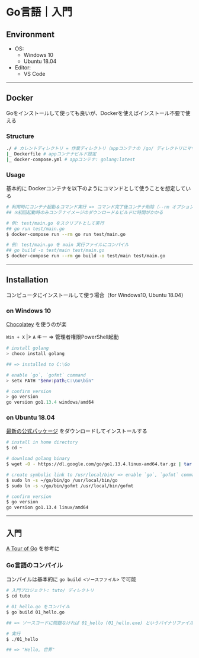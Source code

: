 # Go言語｜入門

## Environment

- OS:
    - Windows 10
    - Ubuntu 18.04
- Editor:
    - VS Code

***

## Docker

Goをインストールして使っても良いが、Dockerを使えばインストール不要で使える

### Structure
```bash
./ # カレントディレクトリ = 作業ディレクトリ（appコンテナの /go/ ディレクトリにマウントされる）
|_ Dockerfile # appコンテナビルド設定
|_ docker-compose.yml # appコンテナ: golang:latest
```

### Usage
基本的に Dockerコンテナを以下のようにコマンドとして使うことを想定している

```bash
# 利用時にコンテナ起動＆コマンド実行 => コマンド完了後コンテナ削除（--rm オプション）
## ※初回起動時のみコンテナイメージのダウンロード＆ビルドに時間がかかる

# 例: test/main.go をスクリプトとして実行
## go run test/main.go
$ docker-compose run --rm go run test/main.go

# 例: test/main.go を main 実行ファイルにコンパイル
## go build -o test/main test/main.go
$ docker-compose run --rm go build -o test/main test/main.go
```

***

## Installation

コンピュータにインストールして使う場合（for Windows10, Ubuntu 18.04）

### on Windows 10
[Chocolatey](https://chocolatey.org/) を使うのが楽

`Win + X` |> `A` キー => 管理者権限PowerShell起動

```powershell
# install golang
> choco install golang

## => installed to C:\Go

# enable `go`, `gofmt` command
> setx PATH "$env:path;C:\Go\bin"

# confirm version
> go version
go version go1.13.4 windows/amd64
```

### on Ubuntu 18.04
[最新の公式パッケージ](https://golang.org/dl/) をダウンロードしてインストールする

```bash
# install in home directory
$ cd ~

# download golang binary
$ wget -O - https://dl.google.com/go/go1.13.4.linux-amd64.tar.gz | tar zxvf -

# create symbolic link to /usr/local/bin/ => enable `go`, `gofmt` command
$ sudo ln -s ~/go/bin/go /usr/local/bin/go
$ sudo ln -s ~/go/bin/gofmt /usr/local/bin/gofmt

# confirm version
$ go version
go version go1.13.4 linux/amd64
```

***

## 入門

[A Tour of Go](https://go-tour-jp.appspot.com/list) を参考に

### Go言語のコンパイル
コンパイルは基本的に `go build <ソースファイル>` で可能

```bash
# 入門プロジェクト: tuto/ ディレクトリ
$ cd tuto

# 01_hello.go をコンパイル
$ go build 01_hello.go

## => ソースコードに問題なければ 01_hello (01_hello.exe) というバイナリファイルが生成される

# 実行
$ ./01_hello

## => "Hello, 世界"
```
